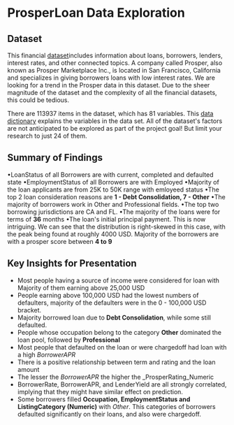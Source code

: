 # ProsperLoan Data Exploration

## Dataset

This financial [dataset](https://www.google.com/url?q=https://s3.amazonaws.com/udacity-hosted-downloads/ud651/prosperLoanData.csv&sa=D&ust=1547699802003000)includes information about loans, borrowers, lenders, interest rates, and other connected topics. A company called Prosper, also known as Prosper Marketplace Inc., is located in San Francisco, California and specializes in giving borrowers loans with low interest rates. We are looking for a trend in the Prosper data in this dataset. Due to the sheer magnitude of the dataset and the complexity of all the financial datasets, this could be tedious.

There are 113937 items in the dataset, which has 81 variables.
This [data dictionary](https://docs.google.com/spreadsheets/d/1gDyi_L4UvIrLTEC6Wri5nbaMmkGmLQBk-Yx3z0XDEtI/edit?usp=sharing) explains the 
variables in the data set.
All of the dataset's factors are not anticipated to be explored as part of the project goal! But limit your research to just 24 of them.

## Summary of Findings


•LoanStatus of all Borrowers are with current, completed and defaulted state
•EmploymentStatus of all Borrowers are with Employed
•Majority of the loan applicants are from 25K to 50K range with emloyeed status
•The top 2 loan consideration reasons are **1 - Debt Consolidation, 7 - Other** 
•The majority of borrowers work in Other and Professional fields.
•The top two borrowing jurisdictions are CA and FL.
•The majority of the loans were for terms of **36** months
•The loan's initial principal payment. This is now intriguing. We can see that the distribution is right-skewed in this case, with the peak being found at roughly 4000 USD.
Majority of the borrowers are with a prosper score between **4 to 9**


## Key Insights for Presentation

- Most people having a source of income were considered for loan with Majority of them earning above 25,000 USD
- People earning above 100,000 USD had the lowest numbers of defaulters, majority of the defaulters were in the 0 - 100,000 USD bracket.
- Majority borrowed loan due to **Debt Consolidation**, while some still defaulted.
- People whose occupation belong to the category **Other** dominated the loan pool, followed by **Professional**
- Most people that defaulted on the loan or were chargedoff had loan with a high _BorrowerAPR_
- There is a positive relationship between term and rating and the loan amount
- The lesser the _BorrowerAPR_ the higher the _ProsperRating_Numeric
- BorrowerRate, BorrowerAPR, and LenderYield are all strongly correlated, implying that they might have similar effect on prediction.
- Some borrowers filled **Occupation, EmploymentStatus and ListingCategory (Numeric)** with _Other_. This categories of borrowers defaulted significantly on their loans, and also were chargedoff.